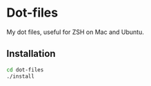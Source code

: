 # Dot-files
My dot files, useful for ZSH on Mac and Ubuntu. 

## Installation
```bash
cd dot-files
./install
```
